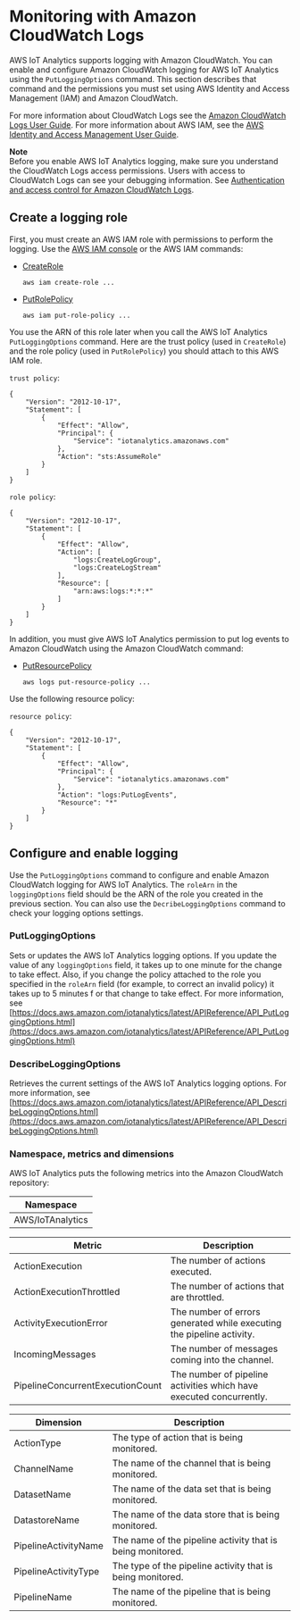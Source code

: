# Monitoring with Amazon CloudWatch Logs<a name="cloudwatch"></a>

AWS IoT Analytics supports logging with Amazon CloudWatch\. You can enable and configure Amazon CloudWatch logging for AWS IoT Analytics using the `PutLoggingOptions` command\. This section describes that command and the permissions you must set using AWS Identity and Access Management \(IAM\) and Amazon CloudWatch\.

For more information about CloudWatch Logs see the [Amazon CloudWatch Logs User Guide](https://docs.aws.amazon.com/AmazonCloudWatch/latest/logs/WhatIsCloudWatchLogs.html)\. For more information about AWS IAM, see the [AWS Identity and Access Management User Guide](https://docs.aws.amazon.com/IAM/latest/UserGuide/introduction.html)\.

**Note**  
Before you enable AWS IoT Analytics logging, make sure you understand the CloudWatch Logs access permissions\. Users with access to CloudWatch Logs can see your debugging information\. See [Authentication and access control for Amazon CloudWatch Logs](https://docs.aws.amazon.com/AmazonCloudWatch/latest/monitoring/auth-and-access-control-cw.html)\.

## Create a logging role<a name="cw-logging-role"></a>

First, you must create an AWS IAM role with permissions to perform the logging\. Use the [AWS IAM console](https://console.aws.amazon.com/iam/) or the AWS IAM commands:
+ [CreateRole](https://docs.aws.amazon.com/cli/latest/reference/iam/create-role.html)

  `aws iam create-role ...`
+ [PutRolePolicy](https://docs.aws.amazon.com/cli/latest/reference/iam/put-role-policy.html)

  `aws iam put-role-policy ...`

You use the ARN of this role later when you call the AWS IoT Analytics `PutLoggingOptions` command\. Here are the trust policy \(used in `CreateRole`\) and the role policy \(used in `PutRolePolicy`\) you should attach to this AWS IAM role\.

`trust policy`:

```
{
    "Version": "2012-10-17",
    "Statement": [
        {
            "Effect": "Allow",
            "Principal": {
                "Service": "iotanalytics.amazonaws.com"
            },
            "Action": "sts:AssumeRole"
        }
    ]
}
```

`role policy`:

```
{
    "Version": "2012-10-17",
    "Statement": [
        {
            "Effect": "Allow",
            "Action": [
                "logs:CreateLogGroup",
                "logs:CreateLogStream"
            ],
            "Resource": [
                "arn:aws:logs:*:*:*"
            ]
        }
    ]
}
```

In addition, you must give AWS IoT Analytics permission to put log events to Amazon CloudWatch using the Amazon CloudWatch command:
+ [PutResourcePolicy](https://docs.aws.amazon.com/cli/latest/reference/logs/put-resource-policy.html)

  `aws logs put-resource-policy ...`

Use the following resource policy:

`resource policy`:

```
{
    "Version": "2012-10-17",
    "Statement": [
        {
            "Effect": "Allow",
            "Principal": {
                "Service": "iotanalytics.amazonaws.com"
            },
            "Action": "logs:PutLogEvents",
            "Resource": "*"
        }
    ]
}
```

## Configure and enable logging<a name="cw-enable-logging"></a>

Use the `PutLoggingOptions` command to configure and enable Amazon CloudWatch logging for AWS IoT Analytics\. The `roleArn` in the `loggingOptions` field should be the ARN of the role you created in the previous section\. You can also use the `DecribeLoggingOptions` command to check your logging options settings\.

### PutLoggingOptions<a name="cw-plo"></a>

Sets or updates the AWS IoT Analytics logging options\. If you update the value of any `loggingOptions` field, it takes up to one minute for the change to take effect\. Also, if you change the policy attached to the role you specified in the `roleArn` field \(for example, to correct an invalid policy\) it takes up to 5 minutes f or that change to take effect\. For more information, see [https://docs.aws.amazon.com/iotanalytics/latest/APIReference/API_PutLoggingOptions.html](https://docs.aws.amazon.com/iotanalytics/latest/APIReference/API_PutLoggingOptions.html)

### DescribeLoggingOptions<a name="cw-dlo"></a>

Retrieves the current settings of the AWS IoT Analytics logging options\. For more information, see [https://docs.aws.amazon.com/iotanalytics/latest/APIReference/API_DescribeLoggingOptions.html](https://docs.aws.amazon.com/iotanalytics/latest/APIReference/API_DescribeLoggingOptions.html)

### Namespace, metrics and dimensions<a name="cw-metrics"></a>

AWS IoT Analytics puts the following metrics into the Amazon CloudWatch repository:


| Namespace | 
| --- | 
|  AWS/IoTAnalytics  | 


| Metric | Description | 
| --- | --- | 
|  ActionExecution  |  The number of actions executed\.  | 
|  ActionExecutionThrottled  |  The number of actions that are throttled\.  | 
|  ActivityExecutionError  |  The number of errors generated while executing the pipeline activity\.  | 
|  IncomingMessages  |  The number of messages coming into the channel\.  | 
|  PipelineConcurrentExecutionCount  |  The number of pipeline activities which have executed concurrently\.  | 


| Dimension | Description | 
| --- | --- | 
|  ActionType  |  The type of action that is being monitored\.  | 
|  ChannelName  |  The name of the channel that is being monitored\.  | 
|  DatasetName  |  The name of the data set that is being monitored\.  | 
|  DatastoreName  |  The name of the data store that is being monitored\.  | 
|  PipelineActivityName  |  The name of the pipeline activity that is being monitored\.  | 
|  PipelineActivityType  |  The type of the pipeline activity that is being monitored\.  | 
|  PipelineName  |  The name of the pipeline that is being monitored\.  | 